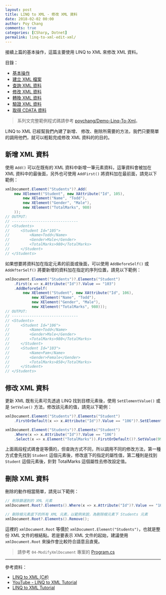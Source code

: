 ```yaml
---
layout: post
title: LINQ to XML - 修改 XML 資料
date: 2018-02-02 00:00
author: Poy Chang
comments: true
categories: [CSharp, Dotnet]
permalink: linq-to-xml-edit-xml/
---
```


接續上篇的基本操作，這篇主要使用 LINQ to XML 來修改 XML 資料。

目錄：

- [基本操作](https://blog.poychang.net/linq-to-xml-basic-usage/)
- [建立 XML 檔案](https://blog.poychang.net/linq-to-xml-create-xml-file)
- [查詢 XML 資料](https://blog.poychang.net/linq-to-xml-query-xml/)
- [修改 XML 資料](https://blog.poychang.net/linq-to-xml-edit-xml)
- [轉換 XML 資料](https://blog.poychang.net/linq-to-xml-transfom-xml)
- [驗證 XML 資料](https://blog.poychang.net/linq-to-xml-validate-xml)
- [取得 CDATA 資料](https://blog.poychang.net/2018-02-05-linq-to-xml-extract-data-from-cdata)

> 系列文完整範例程式碼請參考 [poychang/Demo-Linq-To-Xml](https://github.com/poychang/Demo-Linq-To-Xml)。

LINQ to XML 已經幫我們內建了新增、 修改、刪除所需要的方法，我們只要簡單的調用他們，就可以輕鬆完成修改 XML 資料的的目的。

## 新增 XML 資料

使用 `Add()` 可以在既有的 XML 資料中新增一筆元素資料，這筆資料會被加在 XML 資料中的最後面，另外也可使用 `AddFirst()` 將資料加在最前面，請見以下範例：

```csharp
xmlDocument.Element("Students")?.Add(
    new XElement("Student", new XAttribute("Id", 105),
        new XElement("Name", "Todd"),
        new XElement("Gender", "Male"),
        new XElement("TotalMarks", 980)
    ));
// OUTPUT:
// ------------------------------
// <Students>
//     <Student Id="105">
//         <Name>Todd</Name>
//         <Gender>Male</Gender>
//         <TotalMarks>980</TotalMarks>
//     </Student>
// </Students>
```

如果想要將資料加在指定元素的前面或後面，可以使用 `AddBeforeSelf()` 或 `AddAfterSelf()` 將要新增的資料加在指定的序列位置，請見以下範例：

```csharp
xmlDocument.Element("Students")?.Elements("Student")
    .First(x => x.Attribute("Id")?.Value == "103")
    .AddBeforeSelf(
        new XElement("Student", new XAttribute("Id", 106),
            new XElement("Name", "Todd"),
            new XElement("Gender", "Male"),
            new XElement("TotalMarks", 980)));
// OUTPUT:
// ------------------------------
// <Students>
//     <Student Id="106">
//         <Name>Todd</Name>
//         <Gender>Male</Gender>
//         <TotalMarks>980</TotalMarks>
//     </Student>
//     <Student Id="103">
//         <Name>Pam</Name>
//         <Gender>Female</Gender>
//         <TotalMarks>850</TotalMarks>
//     </Student>
// </Students>
```

## 修改 XML 資料

更新 XML 既有元素可先透過 LINQ 找到目標元素後，使用 `SetElementValue()` 或是 `SetValue()` 方法，修改該元素的值，請見以下範例：

```csharp
xmlDocument.Element("Students")?.Elements("Student")
    .FirstOrDefault(x => x.Attribute("Id")?.Value == "106")?.SetElementValue("TotalMarks", 999);
```

```csharp
xmlDocument.Element("Students")?.Elements("Student")
	.Where(x => x.Attribute("Id")?.Value == "106")
    .Select(x => x.Element("TotalMarks")).FirstOrDefault()?.SetValue(999);
```

上面兩段程式碼會是等價的，但查詢方式不同，所以調用不同的修改方法，第一種方式會先找到 `Student` 這個元素後，修改底下的指定的屬性值，第二種則是找到 `Student` 這個元素後，針對 TotalMarks 這個屬性去修改設定值。

## 刪除 XML 資料

刪除的動作相當簡單，請見以下範例：

```csharp
// 刪除篩選到的 XML 元素
xmlDocument.Root?.Elements().Where(x => x.Attribute("Id")?.Value == "106").Remove();

// 刪除根元素底下的所有 XML 元素，以範例來說，為刪除根元素下 Students 元素
xmlDocument.Root?.Elements().Remove();
```

這裡的 `xmlDocument.Root` 等價於 `xmlDocument.Element("Students")`，也就是整份 XML 文件的根結點。若是要表示 XML 文件的起始，建議使用 `xmlDocument.Root` 來操作會比較符合語意且直覺。

> 請參考 `04-ModifyXmlDocument` 專案的 [Program.cs](https://github.com/poychang/Demo-Linq-To-Xml/blob/master/04-ModifyXmlDocument/Program.cs)

---

參考資料：

- [LINQ to XML (C#)](https://docs.microsoft.com/zh-tw/dotnet/csharp/programming-guide/concepts/linq/linq-to-xml?WT.mc_id=DT-MVP-5003022)
- [YouTube - LINQ to XML Tutorial](https://www.youtube.com/playlist?list=PL6n9fhu94yhX-U0Ruy_4eIG8umikVmBrk)
- [LINQ to XML Tutorial](http://csharp-video-tutorials.blogspot.tw/2014/08/linq-to-xml-tutorial.html)
